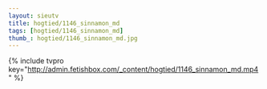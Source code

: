 ```yaml
--- 
layout: sieutv
title: hogtied/1146_sinnamon_md
tags: [hogtied/1146_sinnamon_md]
thumb_: hogtied/1146_sinnamon_md.jpg
---
```

{% include tvpro key="http://admin.fetishbox.com/_content/hogtied/1146_sinnamon_md.mp4" %} 
